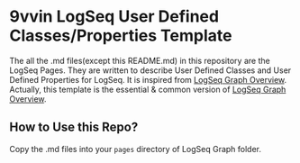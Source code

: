 # 9vvin LogSeq User Defined Classes/Properties Template

The all the .md files(except this README.md) in this repository are the LogSeq Pages.
They are written to describe User Defined Classes and User Defined Properties for LogSeq.
It is inspired from [LogSeq Graph Overview](https://docs.logseq.com/#/page/graph%20overview).
Actually, this template is the essential & common version of [LogSeq Graph Overview](https://docs.logseq.com/#/page/graph%20overview).

## How to Use this Repo?

Copy the .md files into your `pages` directory of LogSeq Graph folder.
